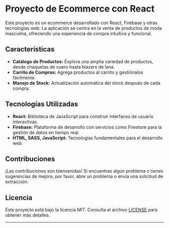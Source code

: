 # Proyecto de Ecommerce con React

Este proyecto es un ecommerce desarrollado con React, Firebase y otras tecnologías web. La aplicación se centra en la venta de productos de moda masculina, ofreciendo una experiencia de compra intuitiva y funcional.

## Características

- **Catálogo de Productos:** Explora una amplia variedad de productos, desde chaquetas de cuero hasta blazers de lana.
- **Carrito de Compras:** Agrega productos al carrito y gestiónalos fácilmente.
- **Manejo de Stock:** Actualización automática del stock después de cada compra.

## Tecnologías Utilizadas

- **React:** Biblioteca de JavaScript para construir interfaces de usuario interactivas.
- **Firebase:** Plataforma de desarrollo con servicios como Firestore para la gestión de datos en tiempo real.
- **HTML, SASS, JavaScript:** Tecnologías fundamentales para el desarrollo web.

## Contribuciones

¡Las contribuciones son bienvenidas! Si encuentras algún problema o tienes sugerencias de mejora, por favor, abre un problema o envía una solicitud de extracción.

## Licencia

Este proyecto está bajo la licencia MIT. Consulta el archivo [LICENSE](LICENSE) para obtener más detalles.

---
